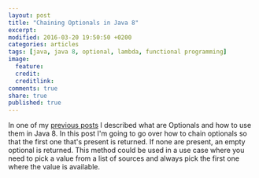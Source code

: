 ```yaml
---
layout: post
title: "Chaining Optionals in Java 8"
excerpt:
modified: 2016-03-20 19:50:50 +0200
categories: articles
tags: [java, java 8, optional, lambda, functional programming]
image:
  feature:
  credit:
  creditlink:
comments: true
share: true
published: true
---
```


In one of my [previous posts]({{site_url}}/articles/optionals-in-java-8/) I described what are Optionals and how to use them in Java 8. In this post I'm going to go over how to chain optionals so that the first one that's present is returned. If none are present, an empty optional is returned. This method could be used in a use case where you need to pick a value from a list of sources and always pick the first one where the value is available.
